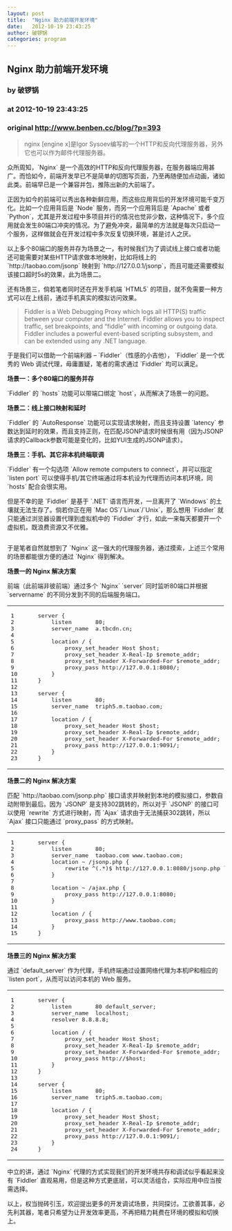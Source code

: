 ```yaml
---
layout: post
title:  "Nginx 助力前端开发环境"
date:   2012-10-19 23:43:25
author: 破锣锅
categories: program
---
```


## Nginx 助力前端开发环境
### by 破锣锅
### at 2012-10-19 23:43:25
### original <http://www.benben.cc/blog/?p=393>

<blockquote><p>nginx [engine x]是Igor Sysoev编写的一个HTTP和反向代理服务器，另外它也可以作为邮件代理服务器。</p></blockquote>
<p>众所周知，`Nginx` 是一个高效的HTTP和反向代理服务器，在服务器端应用甚广。而恰如今，前端开发早已不是简单的切图写页面，乃至再随便加点动画，诸如此类。前端早已是一个兼容并包，推陈出新的大前端了。</p>
<p>正因为如今的前端可以秀出各种新鲜应用，而这些应用背后的开发环境可能千变万化。比如一个应用背后是 `Node` 服务，而另一个应用背后是 `Apache` 或者 `Python`，尤其是开发过程中多项目并行的情况也觉非少数，这种情况下，多个应用就会发生80端口冲突的情况。为了避免冲突，最简单的方法就是每次只启动一个服务，这样做就会在开发过程中多次反复切换环境，甚是讨人之厌。</p>
<p>以上多个80端口的服务并存为场景之一，有时候我们为了调试线上接口或者功能还可能需要对某些HTTP请求做本地映射，比如将线上的 `http://taobao.com/jsonp` 映射到 `http://127.0.0.1/jsonp`，而且可能还需要模拟该接口超时5s的效果，此为场景二。</p>
<p>还有场景三，倘若笔者同时还在开发手机端 `HTML5` 的项目，就不免需要一种方式可以在上线前，通过手机真实的模拟访问效果。</p>
<blockquote><p>Fiddler is a Web Debugging Proxy which logs all HTTP(S) traffic between your computer and the Internet. Fiddler allows you to inspect traffic, set breakpoints, and “fiddle” with incoming or outgoing data. Fiddler includes a powerful event-based scripting subsystem, and can be extended using any .NET language.</p></blockquote>
<p>于是我们可以借助一个前端利器 – `Fiddler`（性感的小吉他）， `Fiddler` 是一个优秀的 Web 调试代理，毋庸置疑，笔者的需求通过 `Fiddler` 均可以满足。</p>
<p><strong>场景一：多个80端口的服务并存</strong></p>
<p>`Fiddler` 的 `hosts` 功能可以带端口绑定 `host`，从而解决了场景一的问题。</p>
<p><strong>场景二：线上接口映射和延时</strong></p>
<p>`Fiddler` 的 `AutoResponse` 功能可以实现请求映射，而且支持设置 `latency` 参数达到延时的效果，而且支持正则，在匹配JSONP请求时候很有用（因为JSONP请求的Callback参数可能是变化的，比如YUI生成的JSONP请求）。</p>
<p><strong>场景三：手机、其它非本机终端联调</strong></p>
<p>`Fiddler` 有一个勾选项 `Allow remote computers to connect`，并可以指定 `listen port` 可以使得手机/其它终端通过将本机设为代理而访问本机环境，同 `hosts` 配合会很实用。</p>
<p>但是不幸的是 `Fiddler` 是基于 `.NET` 语言而开发，一旦离开了 `Windows` 的土壤就无法生存了。倘若你正在用 `Mac OS`/`Linux`/`Unix`，那么想用 `Fiddler` 就只能通过浏览器设置代理到虚拟机中的 `Fiddler` 才行，如此一来每天都要开一个虚拟机，既浪费资源又不优雅。</p>
<p><img src="http://www.benben.cc/uploads/2012/10/19_1350661727.png" alt=""></p>
<p>于是笔者自然就想到了 `Nginx` 这一强大的代理服务器，通过摸索，上述三个常用的场景都能很方便的通过 `Nginx` 得到解决。</p>
<p><strong>场景一的 Nginx 解决方案</strong></p>
<p>前端（此前端非彼前端）通过多个 `Nginx` `server` 同时监听80端口并根据 `servername` 的不同分发到不同的后端服务端口。</p>

<div><table><tr><td><pre>1
2
3
4
5
6
7
8
9
10
11
12
13
14
15
16
17
18
19
20
21
22
23
</pre></td><td><pre>    server {
        listen       80;
        server_name  a.tbcdn.cn;
 
        location / {
            proxy_set_header Host $host;
            proxy_set_header X-Real-Ip $remote_addr;
            proxy_set_header X-Forwarded-For $remote_addr;
            proxy_pass http://127.0.0.1:8080/;
        }
    }
 
    server {
        listen       80;
        server_name  triph5.m.taobao.com;
 
        location / {
            proxy_set_header Host $host;
            proxy_set_header X-Real-Ip $remote_addr;
            proxy_set_header X-Forwarded-For $remote_addr;
            proxy_pass http://127.0.0.1:9091/;
        }
    }</pre></td></tr></table></div>

<p><strong>场景二的 Nginx 解决方案</strong></p>
<p>匹配 `http://taobao.com/jsonp.php` 接口请求并映射到本地的模拟接口，参数自动附带到最后。因为 `JSONP` 是支持302跳转的，所以对于 `JSONP` 的接口可以使用 `rewrite` 方式进行映射，而 `Ajax` 请求由于无法捕获302跳转，所以 `Ajax` 接口只能通过 `proxy_pass` 的方式映射。</p>

<div><table><tr><td><pre>1
2
3
4
5
6
7
8
9
10
11
12
13
14
15
</pre></td><td><pre>    server {
        listen       80;
        server_name  taobao.com www.taobao.com;
        location ~ /jsonp.php {
            rewrite ^(.*)$ http://127.0.0.1:8080/jsonp.php last;
        }
 
        location ~ /ajax.php {
            proxy_pass http://127.0.0.1:8080;
        }
 
        location / {
            proxy_pass http://www.taobao.com;
        }
    }</pre></td></tr></table></div>

<p><strong>场景三的 Nginx 解决方案</strong></p>
<p>通过 `default_server` 作为代理，手机终端通过设置网络代理为本机IP和相应的 `listen port`，从而可以访问本机的 Web 服务。</p>

<div><table><tr><td><pre>1
2
3
4
5
6
7
8
9
10
11
12
13
14
15
16
17
18
19
20
21
22
23
24
</pre></td><td><pre>    server {
        listen       80 default_server;
        server_name  localhost;
        resolver 8.8.8.8;
 
        location / {
            proxy_set_header Host $host;
            proxy_set_header X-Real-Ip $remote_addr;
            proxy_set_header X-Forwarded-For $remote_addr;
            proxy_pass http://$host;
        }
    }
 
    server {
        listen       80;
        server_name  triph5.m.taobao.com;
 
        location / {
            proxy_set_header Host $host;
            proxy_set_header X-Real-Ip $remote_addr;
            proxy_set_header X-Forwarded-For $remote_addr;
            proxy_pass http://127.0.0.1:9091/;
        }
    }</pre></td></tr></table></div>

<p>中立的讲，通过 `Nginx` 代理的方式实现我们的开发环境共存和调试似乎看起来没有 `Fiddler` 直观易用，但是这种方式更底层，可以灵活组合，实际应用中应当按需选择。</p>
<p>以上，权当抛砖引玉，欢迎提出更多的开发调试场景，共同探讨。工欲善其事，必先利其器，笔者只希望为让开发效率更高，不再把精力耗费在环境的模拟和切换上。</p>